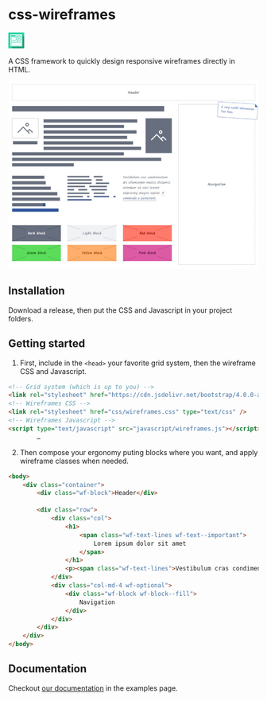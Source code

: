 # css-wireframes

![CSS Wireframes Logo](images/css-wireframes-logo-32.png)

A CSS framework to quickly design responsive wireframes directly in HTML.

![CSS Wireframes Screenshot](images/css-wireframes-screenshot.jpg)

## Installation

Download a release, then put the CSS and Javascript in your project folders.

## Getting started

1. First, include in the `<head>` your favorite grid system, then the wireframe CSS and Javascript.
``` html
<!-- Grid system (which is up to you) -->
<link rel="stylesheet" href="https://cdn.jsdelivr.net/bootstrap/4.0.0-alpha.6/css/bootstrap-grid.min.css" type="text/css" />
<!-- Wireframes CSS -->
<link rel="stylesheet" href="css/wireframes.css" type="text/css" />
<!-- Wireframes Javascript -->
<script type="text/javascript" src="javascript/wireframes.js"></script>
		…
```

2. Then compose your ergonomy puting blocks where you want, and apply wireframe classes when needed.
``` html
<body>
	<div class="container">
		<div class="wf-block">Header</div>
		
		<div class="row">
			<div class="col">
				<h1>
					<span class="wf-text-lines wf-text--important">
						Lorem ipsum dolor sit amet
					</span>
				</h1>
				<p><span class="wf-text-lines">Vestibulum cras condimentum dis ullamcorper mattis dictumst interdum a commodo a parturient sit cras laoreet adipiscing magna sapien.</span></p>
			</div>
			<div class="col-md-4 wf-optional">
				<div class="wf-block wf-block--fill">
					Navigation
				</div>
			</div>
		</div>
	</div>
</body>
```

## Documentation

Checkout [our documentation](http://wireframes.ldd.fr/examples/) in the examples page.
